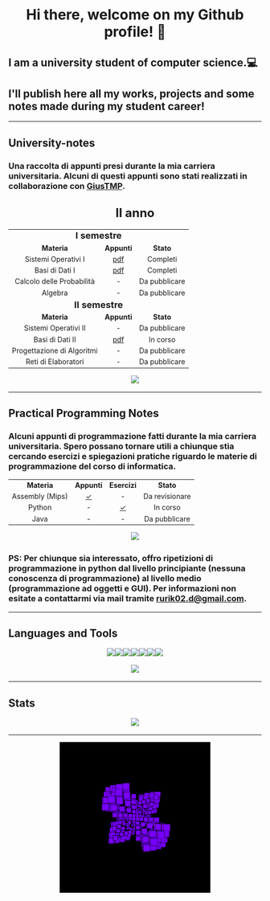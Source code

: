 
<p>
    <h1 align="center">
        <b>Hi there, welcome on my Github profile! 🐺</b>
    </h1>
    <h2>
        I am a university student of computer science.💻
    </h2>
    <h2>
        I'll publish here all my works, projects and some notes made during my student career!
    </h2>
</p>

<!--
### $${\color{red}Welcome \space \color{lightblue}To \space \color{orange}Stackoverflow}$$
-->

---

<p>
    <h2>
        <b>University-notes</b>
    </h2>
    <h3>
        Una raccolta di appunti presi durante la mia carriera universitaria. Alcuni di questi appunti sono stati realizzati in collaborazione con <a href="https://github.com/GiusTMP">GiusTMP</a>.
    </h3>
</p>

<p>
    <h2 align = "center">
        <font size="5">
            <b>II anno</b>
        </font>
    </h2>

</p>

<p align="center">
    <table align="center">
    <td  align="center" colspan="3">
        <font size="4">
            <b>I semestre</b>
        </font>
    </td>
    <tr>
        <td align = "center"><strong>Materia</td>
        <td align = "center"><strong>Appunti</td>
        <td align = "center"><strong>Stato</td>
    </tr>
    <tr>
        <td align = "center">Sistemi Operativi I</td>
        <td align = "center"><a style="display:block;" href="https://github.com/Rurik-D/University-notes/raw/main/II%20anno/Sistemi%20Operativi%20I.pdf"> 
            <div> pdf </div> 
        </td>
        <td align = "center">Completi</td>
    <tr>
        <td align = "center">Basi di Dati I</td>
            <td align = "center"><a style="display:block;" href="https://github.com/Rurik-D/University-notes/raw/main/II%20anno/Basi%20di%20Dati%20I.pdf">
            <div> pdf </div>
        </td>
        <td align = "center">Completi</td>
    </tr>
    <tr>
        <td align = "center">Calcolo delle Probabilità</td>
        <td align = "center">-</td>
        <td align = "center">Da pubblicare</td>
    </tr>
    <tr>
        <td align = "center">Algebra</td>
        <td align = "center">-</td>
        <td align = "center">Da pubblicare</td>
    </tr>
    <td  align="center" colspan="3">
        <font size="4">
            <b>II semestre</b>
        </font>
    </td>
    <tr>
        <td align = "center"><strong>Materia</td>
        <td align = "center"><strong>Appunti</td>
        <td align = "center"><strong>Stato</td>
    </tr>
    <tr>
        <td align = "center">Sistemi Operativi II</td>
        <td align = "center"> - </td>
        <td align = "center">Da pubblicare</td>
    <tr>
        <td align = "center">Basi di Dati II</td>
            <td align = "center"><a style="display:block;" href="https://github.com/Rurik-D/University-notes/raw/main/II%20anno/Basi%20di%20Dati%20II.pdf">
            <div> pdf </div>
        </td>
        <td align = "center">In corso</td>
    </tr>
    <tr>
        <td align = "center">Progettazione di Algoritmi</td>
        <td align = "center"> - </td>
        <td align = "center">Da pubblicare</td>
    </tr>
    <tr>
        <td align = "center">Reti di Elaboratori</td>
        <td align = "center"> - </td>
        <td align = "center">Da pubblicare</td>
    </tr>
    </table>
</p>
<p align="center">
  <a href="https://github.com/Rurik-D/University-notes">
    <img src="https://github-readme-stats.vercel.app/api/pin/?username=Rurik-D&show_owner&repo=University-notes&theme=midnight-purple" />
  </a>
</p>

---

<p>
    <h2>
        <b>Practical Programming Notes</b>
    </h2>
    <h3>
        Alcuni appunti di programmazione fatti durante la mia carriera universitaria. Spero possano tornare utili a chiunque stia cercando esercizi e spiegazioni pratiche riguardo le materie di programmazione del corso di informatica.
    </h3>
    <table align="center">
    <tr>
        <td align = "center"><strong>Materia</td>
        <td align = "center"><strong>Appunti</td>
        <td align = "center"><strong>Esercizi</td>
        <td align = "center"><strong>Stato</td>
    </tr>
    <tr>
        <td align = "center">Assembly (Mips)</td>
        <td align = "center"><a style="display:block;" href="https://github.com/Rurik-D/Practical-Programming-Notes/tree/main/Assembly%20(mips)/Appunti"> 
            <div> ✓ </div> 
        </td>
        <td align="center">-</td>
        <td align = "center">Da revisionare</td>
    <tr>
        <td align = "center">Python</td>
        <td align = "center">-</td>
            <td align = "center"><a style="display:block;" href="https://github.com/Rurik-D/Practical-Programming-Notes/tree/main/Python">
            <div> ✓ </div>
        </td>
        <td align = "center">In corso</td>
    </tr>
    <tr>
        <td align = "center">Java</td>
        <td align = "center">-</td>
        <td align = "center">-</td>
        <td align = "center">Da pubblicare</td>
    </tr>
    </table>
</p>

<p align="center">
  <a href="https://github.com/Rurik-D/Practical-Programming-Notes">
    <img src="https://github-readme-stats.vercel.app/api/pin/?username=Rurik-D&show_owner&repo=Practical-Programming-Notes&theme=midnight-purple" />
  </a>
    <h3>
        <b>PS: Per chiunque sia interessato, offro ripetizioni di programmazione in python dal livello principiante (nessuna conoscenza di programmazione) al livello medio (programmazione ad oggetti e GUI). Per informazioni non esitate a contattarmi via mail tramite <a href="mailto:rurik02.d@gmail.com">rurik02.d@gmail.com</a>.<b>
    </h3>
</p>



---
<p>
    <h2>
        <b>Languages and Tools</b>
    </h2>
</p>

<p align="center">
    <tr>
        <td><strong><img src="https://cdn-icons-png.flaticon.com/512/5968/5968350.png" width="34"/><img src="https://cdn-icons-png.flaticon.com/512/6132/6132222.png" width="34"/><img src="https://cdn-icons-png.flaticon.com/512/6132/6132221.png" width="34"/><img src="https://cdn-icons-png.flaticon.com/512/226/226777.png" width="39"/><img src="https://upload.wikimedia.org/wikipedia/commons/thumb/9/9a/Visual_Studio_Code_1.35_icon.svg/512px-Visual_Studio_Code_1.35_icon.svg.png" width="34"/><img src="https://img.utdstc.com/icon/3c7/fcf/3c7fcf4930fa9402c22cee35e03fe9fcf9e8e47c9381d6b9e6922d71ee2e067a:200"  width="34"/><img src="https://avatars.githubusercontent.com/u/1284937?s=200&v=4" width="34"/></td>
    </tr>
</p>

<p align="center">
    <tr>
        <img src="https://github-readme-stats.vercel.app/api/top-langs/?username=Rurik-D&theme=midnight-purple&layout=compact" />
    </tr>
</p>

---

<p>
    <h2>
        <b>Stats</b>
    </h2>
</p>

<p align="center">
    <tr>
        <img src="https://github-readme-stats.vercel.app/api?username=Rurik-D&theme=midnight-purple&count_private=true" />
    </tr>
</p>

---

<p align="center">
    <tr>
    <img src="https://github.com/Rurik-D/Rurik-D/blob/main/gif/x.gif" width="300"/>
    </tr>
</p>

<!--
<tr>
    <td>
    <img src="https://i.pinimg.com/originals/5c/5b/64/5c5b64a1fe6f9f7835cfb4fb78990ce0.gif"/>
    </td>
</tr>
-->
